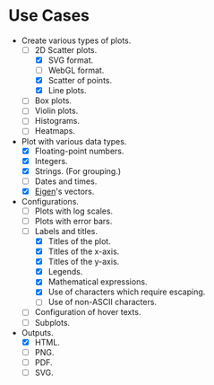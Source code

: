 # Use Cases

- Create various types of plots.
  - [ ] 2D Scatter plots.
    - [x] SVG format.
    - [ ] WebGL format.
    - [x] Scatter of points.
    - [x] Line plots.
  - [ ] Box plots.
  - [ ] Violin plots.
  - [ ] Histograms.
  - [ ] Heatmaps.
- Plot with various data types.
  - [x] Floating-point numbers.
  - [x] Integers.
  - [x] Strings. (For grouping.)
  - [ ] Dates and times.
  - [x] [Eigen](https://gitlab.com/libeigen/eigen)'s vectors.
- Configurations.
  - [ ] Plots with log scales.
  - [ ] Plots with error bars.
  - [ ] Labels and titles.
    - [x] Titles of the plot.
    - [x] Titles of the x-axis.
    - [x] Titles of the y-axis.
    - [x] Legends.
    - [x] Mathematical expressions.
    - [x] Use of characters which require escaping.
    - [ ] Use of non-ASCII characters.
  - [ ] Configuration of hover texts.
  - [ ] Subplots.
- Outputs.
  - [x] HTML.
  - [ ] PNG.
  - [ ] PDF.
  - [ ] SVG.
